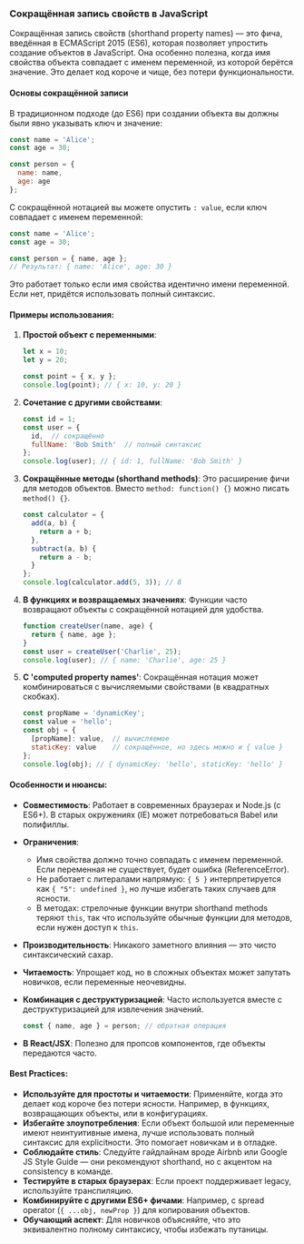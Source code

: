 ### Сокращённая запись свойств в JavaScript

Сокращённая запись свойств (shorthand property names) — это фича, введённая в ECMAScript 2015 (ES6), которая позволяет 
упростить создание объектов в JavaScript. Она особенно полезна, когда имя свойства объекта совпадает с именем переменной, 
из которой берётся значение. Это делает код короче и чище, без потери функциональности.

#### Основы сокращённой записи
В традиционном подходе (до ES6) при создании объекта вы должны были явно указывать ключ и значение:

```javascript
const name = 'Alice';
const age = 30;

const person = {
  name: name,
  age: age
};
```

С сокращённой нотацией вы можете опустить `: value`, если ключ совпадает с именем переменной:

```javascript
const name = 'Alice';
const age = 30;

const person = { name, age };
// Результат: { name: 'Alice', age: 30 }
```

Это работает только если имя свойства идентично имени переменной. Если нет, придётся использовать полный синтаксис.

#### Примеры использования:

1. **Простой объект с переменными**:

   ```javascript
   let x = 10;
   let y = 20;

   const point = { x, y };
   console.log(point); // { x: 10, y: 20 }
   ```


2. **Сочетание с другими свойствами**:

   ```javascript
   const id = 1;
   const user = {
     id,  // сокращённо
     fullName: 'Bob Smith'  // полный синтаксис
   };
   console.log(user); // { id: 1, fullName: 'Bob Smith' }
   ```

3. **Сокращённые методы (shorthand methods)**:
   Это расширение фичи для методов объектов. Вместо `method: function() {}` можно писать `method() {}`.

   ```javascript
   const calculator = {
     add(a, b) {
       return a + b;
     },
     subtract(a, b) {
       return a - b;
     }
   };
   console.log(calculator.add(5, 3)); // 8
   ```


4. **В функциях и возвращаемых значениях**:
   Функции часто возвращают объекты с сокращённой нотацией для удобства.

   ```javascript
   function createUser(name, age) {
     return { name, age };
   }
   const user = createUser('Charlie', 25);
   console.log(user); // { name: 'Charlie', age: 25 }
   ```


5. **С 'computed property names'**:
   Сокращённая нотация может комбинироваться с вычисляемыми свойствами (в квадратных скобках).

   ```javascript
   const propName = 'dynamicKey';
   const value = 'hello';
   const obj = {
     [propName]: value,  // вычисляемое
     staticKey: value    // сокращённое, но здесь можно и { value }
   };
   console.log(obj); // { dynamicKey: 'hello', staticKey: 'hello' }
   ```

#### Особенности и нюансы:

- **Совместимость**: Работает в современных браузерах и Node.js (с ES6+). В старых окружениях (IE) может потребоваться Babel или полифиллы.
- **Ограничения**:
    - Имя свойства должно точно совпадать с именем переменной. Если переменная не существует, будет ошибка (ReferenceError).
    - Не работает с литералами напрямую: `{ 5 }` интерпретируется как `{ "5": undefined }`, но лучше избегать таких случаев для ясности.
    - В методах: стрелочные функции внутри shorthand methods теряют `this`, так что используйте обычные функции для методов, если нужен доступ к `this`.
- **Производительность**: Никакого заметного влияния — это чисто синтаксический сахар.
- **Читаемость**: Упрощает код, но в сложных объектах может запутать новичков, если переменные неочевидны.
- **Комбинация с деструктуризацией**: Часто используется вместе с деструктуризацией для извлечения значений.

  ```javascript
  const { name, age } = person; // обратная операция
  ```
- **В React/JSX**: Полезно для пропсов компонентов, где объекты передаются часто.

#### Best Practices:

- **Используйте для простоты и читаемости**: Применяйте, когда это делает код короче без потери ясности. Например, в функциях, возвращающих объекты, или в конфигурациях.
- **Избегайте злоупотребления**: Если объект большой или переменные имеют неинтуитивные имена, лучше использовать полный синтаксис для explicitности. Это помогает новичкам и в отладке.
- **Соблюдайте стиль**: Следуйте гайдлайнам вроде Airbnb или Google JS Style Guide — они рекомендуют shorthand, но с акцентом на consistency в команде.
- **Тестируйте в старых браузерах**: Если проект поддерживает legacy, используйте транспиляцию.
- **Комбинируйте с другими ES6+ фичами**: Например, с spread operator (`{ ...obj, newProp }`) для копирования объектов.
- **Обучающий аспект**: Для новичков объясняйте, что это эквивалентно полному синтаксису, чтобы избежать путаницы.